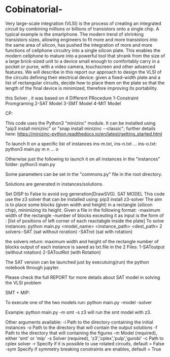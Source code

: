 # Cobinatorial-
Very large-scale integration (VLSI) is the process of creating an integrated circuit by combining millions 
or billions of transistors onto a single chip. A typical example is the smartphone. The modern trend 
of shrinking transistors sizes, allowing engineers to fit more and more transistors into the same area 
of silicon, has pushed the integration of more and more functions of cellphone circuitry into a single 
silicon plate. This enables the modern cellphone to mature into a powerful tool that shrank from the 
size of a large brick-sized unit to a device small enough to comfortably carry in a pocket or purse, with 
a video camera, touchscreen and other advanced features.
We will describe in this report our approach to design the VLSI of the circuits defining their electrical 
device: given a fixed-width plate and a list of rectangular circuits, decide how to place them on the 
plate so that the length of the final device is minimized, therefore improving its portability.

this Solver , it was based on 4 Different PRocedure 
1-Constraint Promgraming
2-SAT Model
3-SMT Model 
4-MIT Model





CP:

This code uses the Python3 "minizinc" module. It can be installed using "pip3 install minizinc" or "snap install minizinc --classic"; further details here: https://minizinc-python.readthedocs.io/en/latest/getting_started.html

To launch It on a specific list of instances ins-m.txt, ins-n.txt ... ins-o.txt:
python3 main.py m n ... o

Otherwise just the following to launch it on all instances in the "instances" folder:
python3 main.py

Some parameters can be set in the "commons.py" file in the root directory.

Solutions are generated in instances/solutions.

Set DISP to False to avoid svg generation(DrawSVG).
SAT MODEL
This code use the z3 solver  that can be installed using:
pip3 install z3-solver
The aim is to place some blocks (given width and height) in a rectangle (silicon chip), minimizing its height.
Given a file in the following format:
-maximum width of the rectangle
-number of blocks
exceuting it as input is the form of :
[list of positions of  left corner of each reactabgle inside the plate]
To solve instances:
python main.py <model_name> <instance_path> <dest_path>
2 solvers:-SAT (sat without roration)
          -SATrot (sat with rotation)

the solvers return:
maximum width and height of the rectangle
number of blocks
output of each instance is saved as txt.file in the 2 Files:
  1-SAToutput (without rotation)
  2-SAToutRot (with Rotation)

The SAT version can be launched just by executuing(run) the python notebook through jupyter.

Please check the full REPORT for more details about SAT model in solving the VLSI problem


SMT + MIP:

To execute one of the two models run:
python main.py -model -solver

Example:
python main.py -m smt -s z3
will run the smt model with z3.

Other arguments available:
-i Path to the directory containing the initial instances
-o Path to the directory that will contain the output solutions
-f Path to the directory that will containing the figures
-m Model (required), either 'smt' or 'mip'
-s Solver (required), 'z3','cplex','pulp','gurobi'
-c Path to cplex solver
-r Specify if it is possible to use rotated circuits, default = False
-sym Specify if symmetry breaking constraints are enables, default = True
